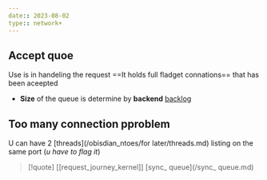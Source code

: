 ```yaml
---
date:: 2023-08-02
type:: network+
---
```

## Accept quoe 
Use is in handeling the request 
==It holds full fladget connations==  that has been aceepted 
- **Size**  of the queue is determine by **backend** [backlog](/backlog.md)

## Too many connection pproblem 

U can have 2 [threads](/obisdian_ntoes/for later/threads.md)  listing on the same port 
(*u have to flag it*) 



>[!quote] [[request_journey_kernel]] [sync_ queue](/sync_ queue.md)